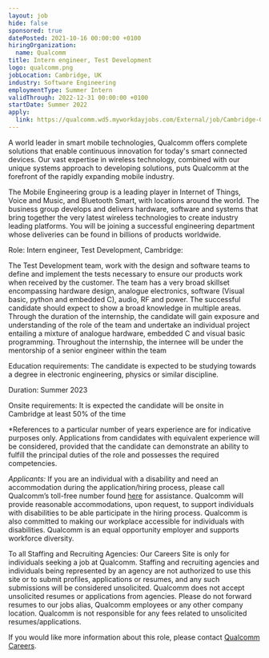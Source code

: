 ```yaml
---
layout: job
hide: false
sponsored: true
datePosted: 2021-10-16 00:00:00 +0100
hiringOrganization:
  name: Qualcomm
title: Intern engineer, Test Development
logo: qualcomm.png
jobLocation: Cambridge, UK
industry: Software Engineering
employmentType: Summer Intern
validThrough: 2022-12-31 00:00:00 +0100
startDate: Summer 2022
apply:
  link: https://qualcomm.wd5.myworkdayjobs.com/External/job/Cambridge-GBR/Intern-engineer--Test-Development--Cambridge_3043919
---
```


A world leader in smart mobile technologies, Qualcomm offers complete solutions that enable continuous innovation for today's smart connected devices. Our vast expertise in wireless technology, combined with our unique systems approach to developing solutions, puts Qualcomm at the forefront of the rapidly expanding mobile industry.

The Mobile Engineering group is a leading player in Internet of Things, Voice and Music, and Bluetooth Smart, with locations around the world.  The business group develops and delivers hardware, software and systems that bring together the very latest wireless technologies to create industry leading platforms. You will be joining a successful engineering department whose deliveries can be found in billions of products worldwide.

Role: Intern engineer, Test Development, Cambridge:

The Test Development team, work with the design and software teams to define and implement the tests necessary to ensure our products work when received by the customer. The team has a very broad skillset encompassing hardware design, analogue electronics, software (Visual basic, python and embedded C), audio, RF and power. The successful candidate should expect to show a broad knowledge in multiple areas. Through the duration of the internship, the candidate will gain exposure and understanding of the role of the team and undertake an individual project entailing a mixture of analogue hardware, embedded C and visual basic programming. Throughout the internship, the internee will be under the mentorship of a senior engineer within the team

Education requirements: The candidate is expected to be studying towards a degree in electronic engineering, physics or similar discipline.

Duration: Summer 2023  

Onsite requirements: It is expected the candidate will be onsite in Cambridge at least 50% of the time

 

*References to a particular number of years experience are for indicative purposes only. Applications from candidates with equivalent experience will be considered, provided that the candidate can demonstrate an ability to fulfill the principal duties of the role and possesses the required competencies.

*Applicants:* If you are an individual with a disability and need an accommodation during the application/hiring process, please call Qualcomm’s toll-free number found [here](https://qualcomm.service-now.com/hrpublic?id=hr_public_article_view&sysparm_article=KB0039028) for assistance. Qualcomm will provide reasonable accommodations, upon request, to support individuals with disabilities to be able participate in the hiring process. Qualcomm is also committed to making our workplace accessible for individuals with disabilities. Qualcomm is an equal opportunity employer and supports workforce diversity.

To all Staffing and Recruiting Agencies: Our Careers Site is only for individuals seeking a job at Qualcomm. Staffing and recruiting agencies and individuals being represented by an agency are not authorized to use this site or to submit profiles, applications or resumes, and any such submissions will be considered unsolicited. Qualcomm does not accept unsolicited resumes or applications from agencies. Please do not forward resumes to our jobs alias, Qualcomm employees or any other company location. Qualcomm is not responsible for any fees related to unsolicited resumes/applications.

If you would like more information about this role, please contact [Qualcomm Careers](http://www.qualcomm.com/contact/corporate).